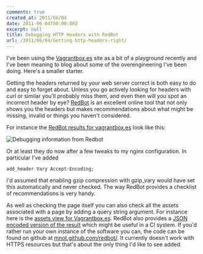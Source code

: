 ```yaml
---
comments: true
created_at: 2011/06/04
date: 2011-06-04T00:00:00Z
excerpt: null
title: Debugging HTTP Headers with RedBot
url: /2011/06/04/Getting-http-headers-right/
---
```


I've been using the [Vagrantbox.es](http://www.vagrantbox.es) site as a bit of a playground recently and I've been meaning to blog about some of the overengineering I've been doing. Here's a smaller starter.

Getting the headers returned by your web server correct is both easy to do and easy to forget about. Unless you go actively looking for headers with curl or similar you'll probably miss them, and even then will you spot an incorrect header by eye? [RedBot](http://redbot.org) is an excellent online tool that not only shows you the headers but makes recommendations about what might be missing, invalid or things you haven't considered.

For instance the [RedBot results for vagrantbox.es](http://redbot.org/?uri=http%3A%2F%2Fwww.vagrantbox.es) look like this:

<img src="http://image-host.appspot.com/i/img?id=agppbWFnZS1ob3N0cg0LEgVJbWFnZRjJ4gEM" alt="Debugging information from Redbot"/>

Or at least they do now after a few tweaks to my nginx configuration. In particular I've added

    add_header Vary Accept-Encoding;

I'd assumed that enabling gzip compression with gzip\_vary would have set this automatically and never checked. The way RedBot provides a checklist of recommendations is very handy.

As well as checking the page itself you can also check all the assets associated with a page by adding a query string argument. For instance here is the [assets view for Vagrantbox.es](http://redbot.org/?descend=True&uri=http://www.vagrantbox.es). RedBot also provides a [JSON encoded version of the result](http://redbot.org/?id=o5GXZe&descend=True&format=har) which might be useful in a CI system. If you'd rather run your own instance of the software you can, the code can be found on github at [mnot.github.com/redbot/](http://mnot.github.com/redbot/). It currently doesn't work with HTTPS resources but that's about the only thing I'd like to see added.
